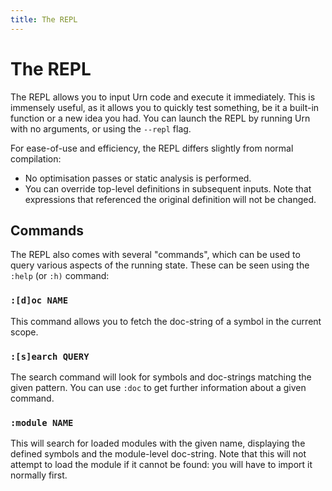 ```yaml
---
title: The REPL
---
```


# The REPL
The REPL allows you to input Urn code and execute it immediately. This is immensely useful, as it allows you to quickly
test something, be it a built-in function or a new idea you had. You can launch the REPL by running Urn with no
arguments, or using the `--repl` flag.

For ease-of-use and efficiency, the REPL differs slightly from normal compilation:

 - No optimisation passes or static analysis is performed.
 - You can override top-level definitions in subsequent inputs. Note that expressions that referenced the original
   definition will not be changed.

## Commands
The REPL also comes with several "commands", which can be used to query various aspects of the running state. These can
be seen using the `:help` (or `:h)` command:

### `:[d]oc NAME`
This command allows you to fetch the doc-string of a symbol in the current scope.

### `:[s]earch QUERY`
The search command will look for symbols and doc-strings matching the given pattern. You can use `:doc` to get further
information about a given command.

### `:module NAME`
This will search for loaded modules with the given name, displaying the defined symbols and the module-level
doc-string. Note that this will not attempt to load the module if it cannot be found: you will have to import it
normally first.
